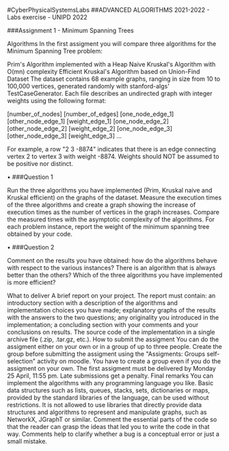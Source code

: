 #CyberPhysicalSystemsLabs
##ADVANCED ALGORITHMS 2021-2022 - Labs exercise - UNIPD 2022

###Assignment 1 - Minimum Spanning Trees

Algorithms
In the first assigment you will compare three algorithms for the Minimum Spanning Tree problem:

Prim's Algorithm implemented with a Heap
Naive Kruskal's Algorithm with O(mn) complexity
Efficient Kruskal's Algorithm based on Union-Find
Dataset
The dataset contains 68 example graphs, ranging in size from 10 to 100,000 vertices, generated randomly with stanford-algs' TestCaseGenerator. Each file describes an undirected graph with integer weights using the following format:

[number_of_nodes] [number_of_edges] 
[one_node_edge_1] [other_node_edge_1] [weight_edge_1] 
[one_node_edge_2] [other_node_edge_2] [weight_edge_2] 
[one_node_edge_3] [other_node_edge_3] [weight_edge_3] 
...

For example, a row "2 3 -8874" indicates that there is an edge connecting vertex 2 to vertex 3 with weight -8874. Weights should NOT be assumed to be positive nor distinct.

•	###Question 1

Run the three algorithms you have implemented (Prim, Kruskal naive and Kruskal efficient) on the graphs of the dataset. Measure the execution times of the three algorithms and create a graph showing the increase of execution times as the number of vertices in the graph increases. Compare the measured times with the asymptotic complexity of the algorithms. For each problem instance, report the weight of the minimum spanning tree obtained by your code.

•	###Question 2

Comment on the results you have obtained: how do the algorithms behave with respect to the various instances? There is an algorithm that is always better than the others? Which of the three algorithms you have implemented is more efficient? 

What to deliver
A brief report on your project. The report must contain: 
an introductory section with a description of the algorithms and implementation choices you have made;
explanatory graphs of the results with the answers to the two questions; 
any originality you introduced in the implementation; 
a concluding section with your comments and your conclusions on results. 
The source code of the implementation in a single archive file (.zip, .tar.gz, etc.).
How to submit the assigment
You can do the assigment either on your own or in a group of up to three people. 
Create the group before submitting the assigment using the "Assigments: Groups self-selection" activity on moodle. 
You have to create a group even if you do the assigment on your own.
The first assigment must be delivered by Monday 25 April, 11:55 pm. Late submissions get a penalty.
Final remarks
You can implement the algorithms with any programming language you like. Basic data structures such as lists, queues, stacks, sets, dictionaries or maps, provided by the standard libraries of the language, can be used without restrictions. It is not allowed to use libraries that directly provide data structures and algorithms to represent and manipulate graphs, such as NetworkX, JGraphT or similar. 
Comment the essential parts of the code so that the reader can grasp the ideas that led you to write the code in that way. Comments help to clarify whether a bug is a conceptual error or just a small mistake. 
